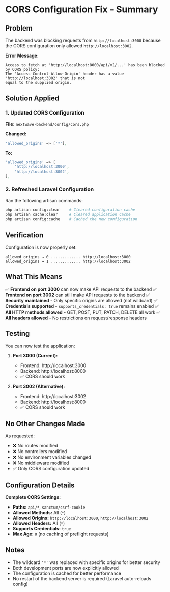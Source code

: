 # CORS Configuration Fix - Summary

## Problem
The backend was blocking requests from `http://localhost:3000` because the CORS configuration only allowed `http://localhost:3002`.

**Error Message:**
```
Access to fetch at 'http://localhost:8000/api/v1/...' has been blocked by CORS policy: 
The 'Access-Control-Allow-Origin' header has a value 'http://localhost:3002' that is not 
equal to the supplied origin.
```

## Solution Applied

### 1. Updated CORS Configuration
**File:** `nextwave-backend/config/cors.php`

**Changed:**
```php
'allowed_origins' => ['*'],
```

**To:**
```php
'allowed_origins' => [
    'http://localhost:3000',
    'http://localhost:3002',
],
```

### 2. Refreshed Laravel Configuration
Ran the following artisan commands:
```bash
php artisan config:clear    # Cleared configuration cache
php artisan cache:clear     # Cleared application cache
php artisan config:cache    # Cached the new configuration
```

## Verification

Configuration is now properly set:
```
allowed_origins ⇁ 0 ............. http://localhost:3000
allowed_origins ⇁ 1 ............. http://localhost:3002
```

## What This Means

✅ **Frontend on port 3000** can now make API requests to the backend
✅ **Frontend on port 3002** can still make API requests to the backend
✅ **Security maintained** - Only specific origins are allowed (not wildcard)
✅ **Credentials supported** - `supports_credentials: true` remains enabled
✅ **All HTTP methods allowed** - GET, POST, PUT, PATCH, DELETE all work
✅ **All headers allowed** - No restrictions on request/response headers

## Testing

You can now test the application:

1. **Port 3000 (Current):**
   - Frontend: http://localhost:3000
   - Backend: http://localhost:8000
   - ✅ CORS should work

2. **Port 3002 (Alternative):**
   - Frontend: http://localhost:3002
   - Backend: http://localhost:8000
   - ✅ CORS should work

## No Other Changes Made

As requested:
- ❌ No routes modified
- ❌ No controllers modified
- ❌ No environment variables changed
- ❌ No middleware modified
- ✅ Only CORS configuration updated

## Configuration Details

**Complete CORS Settings:**
- **Paths:** `api/*`, `sanctum/csrf-cookie`
- **Allowed Methods:** All (`*`)
- **Allowed Origins:** `http://localhost:3000`, `http://localhost:3002`
- **Allowed Headers:** All (`*`)
- **Supports Credentials:** `true`
- **Max Age:** `0` (no caching of preflight requests)

## Notes

- The wildcard `'*'` was replaced with specific origins for better security
- Both development ports are now explicitly allowed
- The configuration is cached for better performance
- No restart of the backend server is required (Laravel auto-reloads config)
